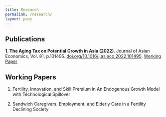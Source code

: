 ```yaml
---
title: Research
permalink: /research/
layout: page
---
```


## Publications

**1. The Aging Tax on Potential Growth in Asia (2022)**. Journal of Asian Economics, Vol. 81, p.101495. [doi.org/10.1016/j.asieco.2022.101495](https://doi.org/10.1016/j.asieco.2022.101495). [Working Paper](https://docs.google.com/viewer?url=https://www2.econ.tohoku.ac.jp/~PDesign/dp/TUPD-2022-002.pdf)

## Working Papers

1. Fertility, Innovation, and Skill Premium in An Endogenous Growth Model with Technological Spillover

2. Sandwich Caregivers, Employment, and Elderly Care in a Fertility Declining Society
